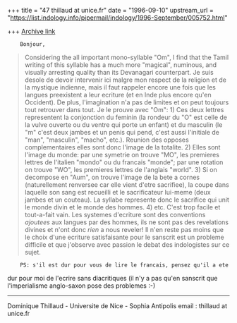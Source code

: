 +++
title = "47 thillaud at unice.fr"
date = "1996-09-10"
upstream_url = "https://list.indology.info/pipermail/indology/1996-September/005752.html"

+++
[Archive link](https://list.indology.info/pipermail/indology/1996-September/005752.html)

        Bonjour,
>Considering the all important mono-syllable "Om",  I find
>that the Tamil writing of this syllable has a much more
>"magical", numinous, and visually arresting quality than
>its Devanagari counterpart.
        Je suis desole de devoir intervenir ici malgre mon respect de la
religion et de la mystique indienne, mais il faut rappeler encore une fois
que les langues preexistent a leur ecriture (et en Inde plus encore qu'en
Occident).
        De plus, l'imagination n'a pas de limites et on peut toujours tout
retrouver dans tout. Je le prouve avec "Om":
        1) Ces deux lettres representent la conjonction du feminin (la
rondeur du "O" est celle de la vulve ouverte ou du ventre qui porte un
enfant) et du masculin (le "m" c'est deux jambes et un penis qui pend,
c'est aussi l'initiale de "man", "masculin", "macho", etc.). Reunion des
opposes complementaires elles sont donc l'image de la totalite.
        2) Elles sont l'image du monde: par une symetrie on trouve "MO",
les premieres lettres de l'italien "mondo" ou du francais "monde"; par une
rotation on trouve "WO", les premieres lettres de l'anglais "world".
        3) Si on decompose en "Aum", on trouve l'image de la bete a cornes
(naturellement renversee car elle vient d'etre sacrifiee), la coupe dans
laquelle son sang est recueilli et le sacrificateur lui-meme (deux jambes
et un couteau). La syllabe represente donc le sacrifice qui unit le monde
divin et le monde des hommes.
        4) etc.
        C'est trop facile et tout-a-fait vain. Les systemes d'ecriture sont
des conventions *ajoutees* aux langues par des hommes, ils ne sont pas des
revelations divines et n'ont donc *rien* a nous reveler!
        Il n'en reste pas moins que le choix d'une ecriture satisfaisante
pour le sanscrit est un probleme difficile et que j'observe avec passion le
debat des indologistes sur ce sujet.

        PS: s'il est dur pour vous de lire le francais, pensez qu'il a ete
dur pour moi de l'ecrire sans diacritiques (il n'y a pas qu'en sanscrit que
l'imperialisme anglo-saxon pose des problemes :-)


--------------------------------------------------------------
Dominique Thillaud - Universite de Nice - Sophia Antipolis
email : thillaud at unice.fr






